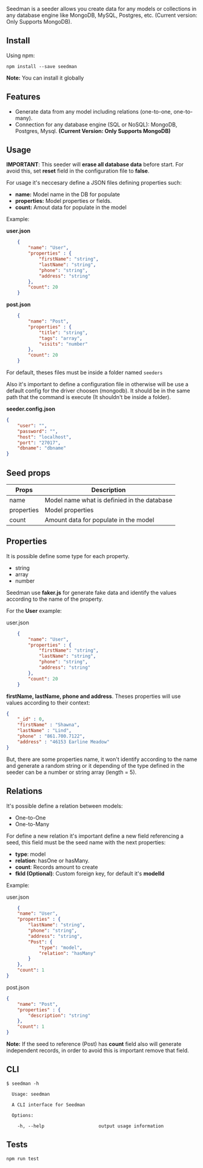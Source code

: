 Seedman is a seeder allows you create data for any models or collections in any database engine like MongoDB, MySQL, Postgres, etc. (Current version: Only Supports MongoDB).


## Install

Using npm:
```
npm install --save seedman
```

**Note:** You can install it globally

## Features

- Generate data from any model including relations (one-to-one, one-to-many).
- Connection for any database engine (SQL or NoSQL): MongoDB, Postgres, Mysql. **(Current Version: Only Supports MongoDB)**

## Usage 

**IMPORTANT**: This seeder will **erase all database data** before start. For avoid this, set **reset** field in the configuration file to **false**.

For usage it's neccesary define a JSON files defining properties such:
   
- **name:** Model name in the DB for populate
- **properties:** Model properties or fields.
- **count:** Amout data for populate in the model

Example:

**user.json**
```json
    {
        "name": "User",
        "properties" : {
            "firstName": "string",
            "lastName": "string",
            "phone": "string",
            "address": "string"
        },
        "count": 20
    }
```

**post.json**
```json
    {
        "name": "Post",
        "properties" : {
            "title": "string",
            "tags": "array",
            "visits": "number"
        },
        "count": 20
    }
```

For default, theses files must be inside a folder named `seeders`

Also it's important to define a configuration file in otherwise will be use a default config for the driver choosen (mongodb). It should be in the same path that the command is execute (It shouldn't be inside a folder).

**seeder.config.json**
```json
{
    "user": "",
    "password": "",
    "host": "localhost",
    "port": "27017",
    "dbname": "dbname"
}
```

## Seed props

| Props       | Description                                  | 
| ----------- | -------------------------------------------- | 
| name        | Model name what is definied in the database  | 
| properties  | Model properties                             | 
| count       | Amount data for populate in the model         |

## Properties

It is possible define some type for each property. 

- string
- array
- number

Seedman use **faker.js** for generate fake data and identify the values according to the name of the property. 

For the **User** example:

user.json
```json
    {
        "name": "User",
        "properties" : {
            "firstName": "string",
            "lastName": "string",
            "phone": "string",
            "address": "string"
        },
        "count": 20
    }
```

**firstName, lastName, phone and address**. Theses properties will use values according to their context:

```json
{
    "_id" : 0,
    "firstName" : "Shawna",
    "lastName" : "Lind",
    "phone" : "861.700.7122",
    "address" : "46153 Earline Meadow"
}
```

But, there are some properties name, it won't identify according to the name and generate a random string or it depending of the type defined in the seeder can be a number or string array (length = 5).

## Relations

It's possible define a relation between models:

- One-to-One
- One-to-Many

For define a new relation it's important define a new field referencing a seed, this field must be the seed name with the next properties:

- **type**: model
- **relation**: hasOne or hasMany.
- **count**: Records amount to create
- **fkId (Optional)**: Custom foreign key, for default it's **modelId**

Example:

user.json

```json
    {
    "name": "User",
    "properties" : {
        "lastName": "string",
        "phone": "string",
        "address": "string",
        "Post": {
            "type": "model",
            "relation": "hasMany"
        }
    },
    "count": 1
}
```

post.json

```json
{
    "name": "Post",
    "properties" : {
        "description": "string"
    },
    "count": 1
}
```

**Note:** If the seed to reference (Post) has **count** field also will generate independent records, in order to avoid this is important remove that field.


## CLI

```
$ seedman -h
 
  Usage: seedman 
 
  A CLI interface for Seedman
 
  Options:
 
    -h, --help                    output usage information
```

## Tests

```
npm run test
```




